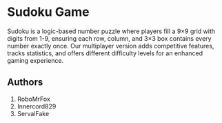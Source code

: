 # Sudoku Game

Sudoku is a logic-based number puzzle where players fill a 9×9 grid with digits from 1-9, ensuring each row, column, and 3×3 box contains every number exactly once. Our multiplayer version adds competitive features, tracks statistics, and offers different difficulty levels for an enhanced gaming experience.

## Authors

1. RoboMrFox
2. Innercord829
3. ServalFake
